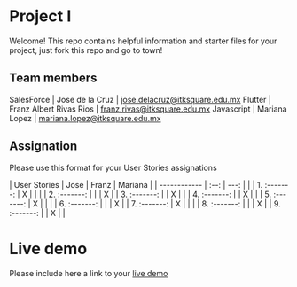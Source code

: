 # Project I

Welcome! This repo contains helpful information and starter files for your project, just fork this repo and go to town!

## Team members

SalesForce | Jose de la Cruz | jose.delacruz@itksquare.edu.mx
Flutter | Franz Albert Rivas Rios | franz.rivas@itksquare.edu.mx
Javascript | Mariana Lopez | mariana.lopez@itksquare.edu.mx

## Assignation 

Please use this format for your User Stories assignations

| User Stories |  Jose | Franz | Mariana |
| ------------ | :--:  | ---:  |         |
| 1. :-------: |   X   |       |         |
| 2. :-------: |       |       |    X    |
| 3. :-------: |       |   X   |         |
| 4. :-------: |       |   X   |         |
| 5. :-------: |   X   |       |         |
| 6. :-------: |       |       |    X    |
| 7. :-------: |   X   |       |         |
| 8. :-------: |       |       |    X    |
| 9. :-------: |       |   X   |         |

# Live demo

Please include here a link to your [live demo](https://franzrivas-ksquare.github.io/project1_simon/)


